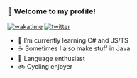 ### 🍩 Welcome to my profile!
[![wakatime](https://wakatime.com/badge/user/018bf818-64a2-48aa-b341-ca464f0fc783.svg)](https://wakatime.com/@018bf818-64a2-48aa-b341-ca464f0fc783)
[![twitter](https://img.shields.io/twitter/follow/womzil?style=plastic&logo=twitter&labelColor=595959&color=595959)](https://twitter.com/womzil)

 - 🌱 I’m currently learning C# and JS/TS
 - ☕ Sometimes I also make stuff in Java
 - 👅 Language enthusiast
 - 🚲 Cycling enjoyer
